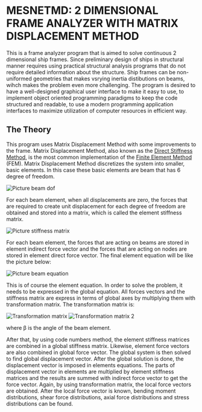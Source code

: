 # MESNETMD: 2 DIMENSIONAL FRAME ANALYZER WITH MATRIX DISPLACEMENT METHOD #

This is a frame analyzer program that is aimed to solve continuous 2 dimensional ship frames. Since preliminary design of ships in structural manner requires using practical structural analysis programs that do not require detailed information about the structure. Ship frames can be non-uniformed geometries that makes vsrying inertia distibutions on beams, wihch makes the problem even more challenging. The program is desired to have a well-designed graphical user interface to make it easy to use, to implement object oriented programming paradigms to keep the code structured and readable, to use a modern programming application interfaces to maximize utilization of computer resources in efficient way.

## The Theory #

This program uses Matrix Displacement Method with some improvements to the frame. Matrix Displacement Method, also known as the [Direct Stiffness Method](https://en.wikipedia.org/wiki/Direct_stiffness_method), is the most common implementation of the [Finite Element Method](https://en.wikipedia.org/wiki/Finite_element_method) (FEM). Matrix Displacement Method discretizes the system into smaller, basic elements. In this case these basic elements are beam that has 6 degree of freedom.

![Picture beam dof](https://bitbucket.org/repo/dao7ay9/images/2588484908-res1.png)

For each beam element, when all displacements are zero, the forces that are required to create unit displacement for each degree of freedom are obtained and stored into a matrix, which is called the element stiffness matrix.

![Picture stiffness matrix](https://bitbucket.org/repo/dao7ay9/images/1717799172-Screen%20Shot%2004-22-20%20at%2002.50%20PM.PNG)

For each beam element, the forces that are acting on beams are stored in element indirect force vector and the forces that are acting on nodes are stored in element direct force vector. The final element equation will be like the picture below:

![Picture beam equation](https://bitbucket.org/repo/dao7ay9/images/3273377571-Screen%20Shot%2004-22-20%20at%2003.04%20PM.PNG)

This is of course the element equation. In order to solve the problem, it needs to be expressed in the global equation. All forces vectors and the stiffness matrix are express in terms of global axes by multiplying them with transformation matrix. The transformation matrix is:

![Transformation matrix](https://bitbucket.org/repo/dao7ay9/images/4113690622-Screen%20Shot%2004-22-20%20at%2003.24%20PM.PNG)   ![Transformation matrix 2](https://bitbucket.org/repo/dao7ay9/images/2849042738-Screen%20Shot%2004-22-20%20at%2003.21%20PM%20001.PNG)  

where β is the angle of the beam element. 

After that, by using code numbers method, the element stiffness matrices are combined in a global stiffness matrix. Likewise, element force vectors are also combined in global force vector. The global system is then solved to find global displacement vector. After the global solution is done, the displacement vector is imposed in elements equations. The parts of displacement vector in elements are multiplied by element stiffness matrices and the results are summed with indirect force vector to get the force vector. Again, by using transformation matrix, the local force vectors are obtained. After the local force vector is known, bending moment distributions, shear force distributions, axial force distributions and stress distributions can be found.</p> 
